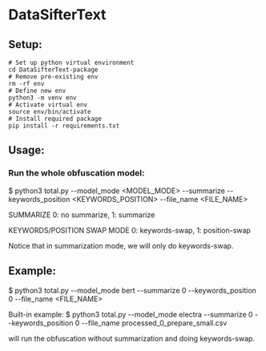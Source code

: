 # DataSifterText

## Setup:
	# Set up python virtual environment	
	cd DataSifterText-package
	# Remove pre-existing env
	rm -rf env
	# Define new env
	python3 -m venv env
	# Activate virtual env
	source env/bin/activate
	# Install required package
	pip install -r requirements.txt

## Usage:

### Run the whole obfuscation model:

$ python3 total.py --model_mode <MODEL_MODE> --summarize <SUMMARIZE> --keywords_position <KEYWORDS_POSITION> --file_name <FILE_NAME>

SUMMARIZE 0: no summarize, 1: summarize

KEYWORDS/POSITION SWAP MODE 0: keywords-swap, 1: position-swap

Notice that in summarization mode, we will only do keywords-swap.
	
## Example: 
$ python3 total.py --model_mode bert --summarize 0 --keywords_position 0 --file_name <FILE_NAME>

Built-in example:
$ python3 total.py --model_mode electra --summarize 0 --keywords_position 0 --file_name processed_0_prepare_small.csv

will run the obfuscation without summarization and doing keywords-swap.
